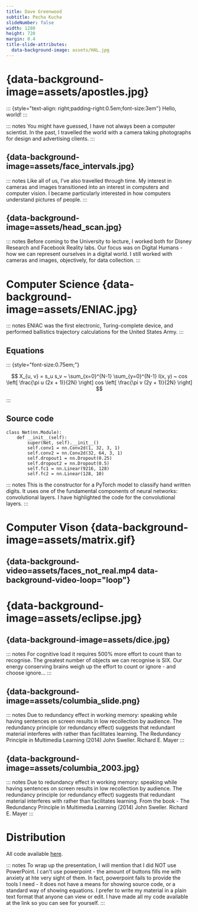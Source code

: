 ```yaml
---
title: Dave Greenwood
subtitle: Pecha Kucha
slideNumber: false
width: 1280
height: 720
margin: 0.4
title-slide-attributes:
  data-background-image: assets/HAL.jpg
---
```


# {data-background-image=assets/apostles.jpg}

::: {style="text-align: right;padding-right:0.5em;font-size:3em"}
Hello, world!
:::

::: notes
You might have guessed, I have not always been a computer scientist.
In the past, I travelled the world with a camera taking photographs for design and advertising clients.
:::

## {data-background-image=assets/face_intervals.jpg}

::: notes
Like all of us, I've also travelled through time.
My interest in cameras and images transitioned into an interest in computers and computer vision.
I became particularly interested in how computers understand pictures of people.
:::

## {data-background-image=assets/head_scan.jpg}

::: notes
Before coming to the University to lecture, I worked both for Disney Research and Facebook Reality labs.
Our focus was on Digital Humans - how we can represent ourselves in a digital world.
I still worked with cameras and images, objectively, for data collection.
:::

# Computer Science {data-background-image=assets/ENIAC.jpg}

::: notes
ENIAC was the first electronic, Turing-complete device, and performed ballistics trajectory calculations for the United States Army.
:::

## Equations

::: {style="font-size:0.75em;"}

$$
X_{u, v} = s_u s_v ~ \sum_{x=0}^{N-1} \sum_{y=0}^{N-1} I(x, y) ~
    cos \left[ \frac{\pi u (2x + 1)}{2N} \right]
    cos \left[ \frac{\pi v (2y + 1)}{2N} \right]
$$

:::

## Source code

```{.python data-line-numbers="3-5"}
class Net(nn.Module):
    def __init__(self):
        super(Net, self).__init__()
        self.conv1 = nn.Conv2d(1, 32, 3, 1)
        self.conv2 = nn.Conv2d(32, 64, 3, 1)
        self.dropout1 = nn.Dropout(0.25)
        self.dropout2 = nn.Dropout(0.5)
        self.fc1 = nn.Linear(9216, 128)
        self.fc2 = nn.Linear(128, 10)
```

::: notes
This is the constructor for a PyTorch model to classify hand written digits.
It uses one of the fundamental components of neural networks: convolutional layers.
I have highlighted the code for the convolutional layers.
:::

# Computer Vison {data-background-image=assets/matrix.gif}

## {data-background-video=assets/faces_not_real.mp4 data-background-video-loop="loop"}

# {data-background-image=assets/eclipse.jpg}

## {data-background-image=assets/dice.jpg}

::: notes
For cognitive load it requires 500% more effort to count than to recognise.
The greatest number of objects we can recognise is SIX.
Our energy conserving brains weigh up the effort to count or ignore - and choose ignore...
:::

## {data-background-image=assets/columbia_slide.png}

::: notes
Due to redundancy effect in working memory: speaking while having sentences on screen results in low recollection by audience.
The redundancy principle (or redundancy effect) suggests that redundant material interferes with rather than facilitates learning.
The Redundancy Principle in Multimedia Learning (2014) John Sweller. Richard E. Mayer
:::

## {data-background-image=assets/columbia_2003.jpg}

::: notes
Due to redundancy effect in working memory: speaking while having sentences on screen results in low recollection by audience.
The redundancy principle (or redundancy effect) suggests that redundant material interferes with rather than facilitates learning.
From the book - The Redundancy Principle in Multimedia Learning (2014) John Sweller. Richard E. Mayer
:::

# Distribution

All code available [here](https://github.com/uea-teaching/pecha-kucha).

::: notes
To wrap up the presentation, I will mention that I did NOT use PowerPoint.
I can't use powerpoint - the amount of buttons fills me with anxiety at hte very sight of them.
In fact, powerpoint fails to provide the tools I need - it does not have a means for showing source code, or a standard way of showing equations.
I prefer to write my material in a plain text format that anyone can view or edit.
I have made all my code available at the link so you can see for yourself.
:::
